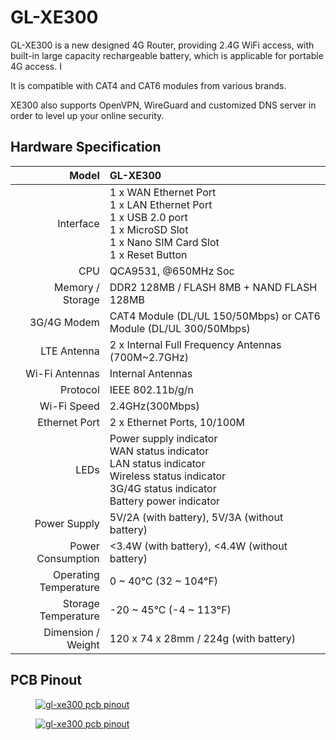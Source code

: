 # GL-XE300

GL-XE300 is a new designed 4G Router, providing 2.4G WiFi access, with built-in large capacity
rechargeable battery, which is applicable for portable 4G access. I

It is compatible with CAT4 and CAT6 modules from various brands.

XE300 also supports OpenVPN, WireGuard and customized DNS server in order to level up your online security.

## Hardware Specification

|                         Model | GL-XE300                                                   |
| ----------------------------: | :--------------------------------------------------------- |
|                     Interface | 1 x WAN Ethernet Port <br> 1 x LAN Ethernet Port <br> 1 x USB 2.0 port <br> 1 x MicroSD Slot <br> 1 x Nano SIM Card Slot  <br> 1 x Reset Button  |
|                           CPU | QCA9531, @650MHz Soc                                       |
|              Memory / Storage | DDR2 128MB / FLASH 8MB + NAND FLASH 128MB                  |
|                   3G/4G Modem | CAT4 Module (DL/UL 150/50Mbps) or CAT6 Module (DL/UL 300/50Mbps) |
|                   LTE Antenna | 2 x Internal Full Frequency Antennas (700M~2.7GHz)         |
|                Wi-Fi Antennas | Internal Antennas                                          |
|                      Protocol | IEEE 802.11b/g/n                                           |
|                   Wi-Fi Speed | 2.4GHz(300Mbps)                                            |
|                 Ethernet Port | 2 x Ethernet Ports, 10/100M                                |
|                          LEDs | Power supply indicator <br> WAN status indicator <br> LAN status indicator <br> Wireless status indicator <br> 3G/4G status indicator  <br> Battery power indicator  |
|                  Power Supply | 5V/2A (with battery), 5V/3A (without battery)              |
|             Power Consumption | <3.4W (with battery), <4.4W (without battery)              |
|         Operating Temperature | 0 ~ 40°C (32 ~ 104°F)                                      |
|           Storage Temperature | -20 ~ 45°C (-4 ~ 113°F)                                    |
|            Dimension / Weight | 120 x 74 x 28mm / 224g (with battery)                      |

## PCB Pinout

<div class="gl-lightbox" itemscope itemtype="http://schema.org/ImageGallery">
  <figure itemprop="associatedMedia" itemscope itemtype="http://schema.org/ImageObject">
    <a href="https://static.gl-inet.com/docs/router/en/3/specification/gl-xe300/GL-XE300-PINOUT-0308-1.jpg" itemprop="contentUrl" data-size="3167x2480">
      <img src="https://static.gl-inet.com/docs/router/en/3/specification/gl-xe300/GL-XE300-PINOUT-0308-1.jpg" itemprop="thumbnail" alt="gl-xe300 pcb pinout" loading="lazy" />
    </a>
  </figure>
</div>

<div class="gl-lightbox" itemscope itemtype="http://schema.org/ImageGallery">
  <figure itemprop="associatedMedia" itemscope itemtype="http://schema.org/ImageObject">
    <a href="https://static.gl-inet.com/docs/router/en/3/specification/gl-xe300/GL-XE300-PINOUT-0308-2.jpg" itemprop="contentUrl" data-size="3167x2480">
      <img src="https://static.gl-inet.com/docs/router/en/3/specification/gl-xe300/GL-XE300-PINOUT-0308-2.jpg" itemprop="thumbnail" alt="gl-xe300 pcb pinout" loading="lazy" />
    </a>
  </figure>
</div>
